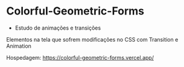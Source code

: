 # Colorful-Geometric-Forms

- Estudo de animações e transições

Elementos na tela que sofrem modificações no CSS com Transition e Animation

Hospedagem: https://colorful-geometric-forms.vercel.app/
